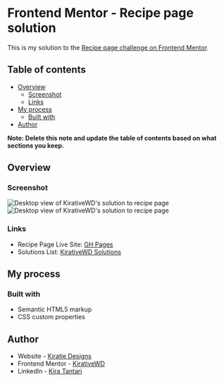 # Frontend Mentor - Recipe page solution

This is my solution to the [Recipe page challenge on Frontend Mentor](https://www.frontendmentor.io/challenges/recipe-page-KiTsR8QQKm).

## Table of contents

- [Overview](#overview)
  - [Screenshot](#screenshot)
  - [Links](#links)
- [My process](#my-process)
  - [Built with](#built-with)
- [Author](#author)

**Note: Delete this note and update the table of contents based on what sections you keep.**

## Overview

### Screenshot
![Desktop view of KirativeWD's solution to recipe page](https://github.com/KirativeWD/recipe-page/assets/46665152/d79a70a2-42cb-4264-bcd5-bc7eda727dc2)
![Desktop view of KirativeWD's solution to recipe page](https://github.com/KirativeWD/recipe-page/assets/46665152/f1e461c9-e9a0-4226-b1ec-c21ddc312786)


### Links

- Recipe Page Live Site: [GH Pages](https://kirativewd.github.io/recipe-page/)
- Solutions List: [KirativeWD Solutions](https://www.frontendmentor.io/profile/KirativeWD/solutions)

## My process

### Built with

- Semantic HTML5 markup
- CSS custom properties

## Author

- Website - [Kiratie Designs](https://kirativedesigns.com)
- Frontend Mentor - [KirativeWD](https://www.frontendmentor.io/profile/KirativeWD)
- LinkedIn - [Kira Tantari](https://www.linkedin.com/in/kira-tantari/)
